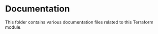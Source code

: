 # Documentation

This folder contains various documentation files related to this Terraform module.
